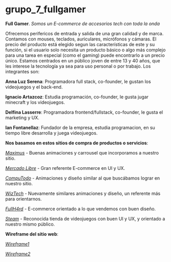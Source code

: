 # grupo_7_fullgamer
**Full Gamer**.
*Somos un E-commerce de accesorios tech con toda la onda* 

Ofrecemos perifericos de entrada y salida de una gran calidad y de marca. Contamos con mouses, teclados, auriculares, micrófonos y cámaras. El precio del producto está elegido segun las características de este y su función, si el usuario solo necesita un producto básico o algo más complejo para una tarea en especial (como el gaming) puede encontrarlo a un precio único.
Estamos centrados en un público joven de entre 13 y 40 años, que les interese la tecnología ya sea para uso personal o por trabajo.
Los integrantes son:

**Anna Luz Serena**: Programadora full stack, co-founder, le gustan los videojuegos y el back-end.

**Ignacio Artazcoz**: Estudia programación, co-founder, le gusta jugar minecraft y los videojuegos.

**Delfina Lasserre**: Programadora frontend/fullstack, co-founder, le gusta el marketing y UX.

**Ian Fontanellaz**: Fundador de la empresa, estudia programacion, en su tiempo libre desarrolla y juega videojuegos.

**Nos basamos en estos sitios de compra de productos o servicios**:

[*Maximus*](https://www.maximus.com.ar/) - Buenas animaciones y carrousel que incorporamos a nuestro sitio.

[*Mercado Libre*](https://www.mercadolibre.com.ar/) - Gran referente E-commerce en UI y UX.

[*CompuTodo*](https://www.computodo.com.ar/) - Animaciones y diseño similar al que buscábamos lograr en nuestro sitio.

[*WizTech*](https://wiztech.com.ar/) - Nuevamente similares animaciones y diseño, un referente más para orientarnos.

[*FullH4rd*](https://www.fullh4rd.com.ar/) - E-commerce orientado a lo que vendemos con buen diseño.

[*Steam*](https://store.steampowered.com/) - Reconocida tienda de videojuegos con buen UI y UX, y orientado a nuestro mismo público.

**Wireframe del sitio web**:

[*Wireframe1*](https://shortest.link/u6p)

[*Wireframe2*](https://shortest.link/u6r)
